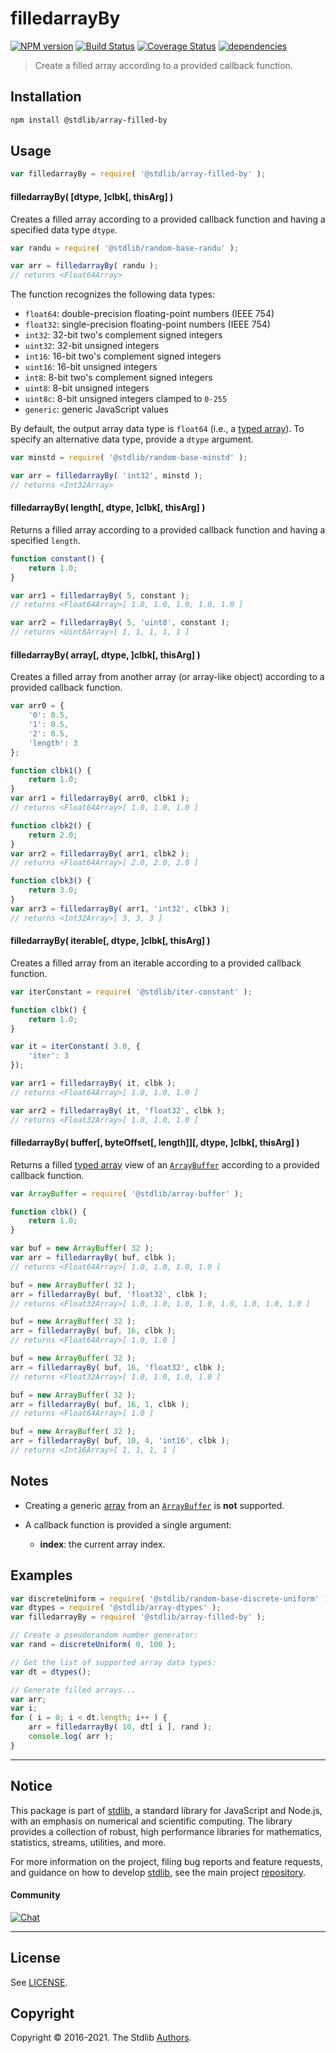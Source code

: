 <!--

@license Apache-2.0

Copyright (c) 2021 The Stdlib Authors.

Licensed under the Apache License, Version 2.0 (the "License");
you may not use this file except in compliance with the License.
You may obtain a copy of the License at

   http://www.apache.org/licenses/LICENSE-2.0

Unless required by applicable law or agreed to in writing, software
distributed under the License is distributed on an "AS IS" BASIS,
WITHOUT WARRANTIES OR CONDITIONS OF ANY KIND, either express or implied.
See the License for the specific language governing permissions and
limitations under the License.

-->

# filledarrayBy

[![NPM version][npm-image]][npm-url] [![Build Status][test-image]][test-url] [![Coverage Status][coverage-image]][coverage-url] [![dependencies][dependencies-image]][dependencies-url]

> Create a filled array according to a provided callback function.

<!-- Section to include introductory text. Make sure to keep an empty line after the intro `section` element and another before the `/section` close. -->

<section class="intro">

</section>

<!-- /.intro -->

<!-- Package usage documentation. -->

<section class="installation">

## Installation

```bash
npm install @stdlib/array-filled-by
```

</section>

<section class="usage">

## Usage

```javascript
var filledarrayBy = require( '@stdlib/array-filled-by' );
```

#### filledarrayBy( \[dtype, ]clbk\[, thisArg] )

Creates a filled array according to a provided callback function and having a specified data type `dtype`.

```javascript
var randu = require( '@stdlib/random-base-randu' );

var arr = filledarrayBy( randu );
// returns <Float64Array>
```

The function recognizes the following data types:

-   `float64`: double-precision floating-point numbers (IEEE 754)
-   `float32`: single-precision floating-point numbers (IEEE 754)
-   `int32`: 32-bit two's complement signed integers
-   `uint32`: 32-bit unsigned integers
-   `int16`: 16-bit two's complement signed integers
-   `uint16`: 16-bit unsigned integers
-   `int8`: 8-bit two's complement signed integers
-   `uint8`: 8-bit unsigned integers
-   `uint8c`: 8-bit unsigned integers clamped to `0-255`
-   `generic`: generic JavaScript values

By default, the output array data type is `float64` (i.e., a [typed array][mdn-typed-array]). To specify an alternative data type, provide a `dtype` argument.

```javascript
var minstd = require( '@stdlib/random-base-minstd' );

var arr = filledarrayBy( 'int32', minstd );
// returns <Int32Array>
```

#### filledarrayBy( length\[, dtype, ]clbk\[, thisArg] )

Returns a filled array according to a provided callback function and having a specified `length`.

```javascript
function constant() {
    return 1.0;
}

var arr1 = filledarrayBy( 5, constant );
// returns <Float64Array>[ 1.0, 1.0, 1.0, 1.0, 1.0 ]

var arr2 = filledarrayBy( 5, 'uint8', constant );
// returns <Uint8Array>[ 1, 1, 1, 1, 1 ]
```

#### filledarrayBy( array\[, dtype, ]clbk\[, thisArg] )

Creates a filled array from another array (or array-like object) according to a provided callback function.

```javascript
var arr0 = {
    '0': 0.5,
    '1': 0.5,
    '2': 0.5,
    'length': 3
};

function clbk1() {
    return 1.0;
}
var arr1 = filledarrayBy( arr0, clbk1 );
// returns <Float64Array>[ 1.0, 1.0, 1.0 ]

function clbk2() {
    return 2.0;
}
var arr2 = filledarrayBy( arr1, clbk2 );
// returns <Float64Array>[ 2.0, 2.0, 2.0 ]

function clbk3() {
    return 3.0;
}
var arr3 = filledarrayBy( arr1, 'int32', clbk3 );
// returns <Int32Array>[ 3, 3, 3 ]
```

#### filledarrayBy( iterable\[, dtype, ]clbk\[, thisArg] )

Creates a filled array from an iterable according to a provided callback function.

```javascript
var iterConstant = require( '@stdlib/iter-constant' );

function clbk() {
    return 1.0;
}

var it = iterConstant( 3.0, {
    'iter': 3
});

var arr1 = filledarrayBy( it, clbk );
// returns <Float64Array>[ 1.0, 1.0, 1.0 ]

var arr2 = filledarrayBy( it, 'float32', clbk );
// returns <Float32Array>[ 1.0, 1.0, 1.0 ]
```

#### filledarrayBy( buffer\[, byteOffset\[, length]]\[, dtype, ]clbk\[, thisArg] )

Returns a filled [typed array][mdn-typed-array] view of an [`ArrayBuffer`][mdn-arraybuffer] according to a provided callback function.

```javascript
var ArrayBuffer = require( '@stdlib/array-buffer' );

function clbk() {
    return 1.0;
}

var buf = new ArrayBuffer( 32 );
var arr = filledarrayBy( buf, clbk );
// returns <Float64Array>[ 1.0, 1.0, 1.0, 1.0 ]

buf = new ArrayBuffer( 32 );
arr = filledarrayBy( buf, 'float32', clbk );
// returns <Float32Array>[ 1.0, 1.0, 1.0, 1.0, 1.0, 1.0, 1.0, 1.0 ]

buf = new ArrayBuffer( 32 );
arr = filledarrayBy( buf, 16, clbk );
// returns <Float64Array>[ 1.0, 1.0 ]

buf = new ArrayBuffer( 32 );
arr = filledarrayBy( buf, 16, 'float32', clbk );
// returns <Float32Array>[ 1.0, 1.0, 1.0, 1.0 ]

buf = new ArrayBuffer( 32 );
arr = filledarrayBy( buf, 16, 1, clbk );
// returns <Float64Array>[ 1.0 ]

buf = new ArrayBuffer( 32 );
arr = filledarrayBy( buf, 10, 4, 'int16', clbk );
// returns <Int16Array>[ 1, 1, 1, 1 ]
```

</section>

<!-- /.usage -->

<!-- Package usage notes. Make sure to keep an empty line after the `section` element and another before the `/section` close. -->

<section class="notes">

## Notes

-   Creating a generic [array][mdn-array] from an [`ArrayBuffer`][mdn-arraybuffer] is **not** supported.

-   A callback function is provided a single argument:

    -   **index**: the current array index.

</section>

<!-- /.notes -->

<!-- Package usage examples. -->

<section class="examples">

## Examples

<!-- eslint no-undef: "error" -->

```javascript
var discreteUniform = require( '@stdlib/random-base-discrete-uniform' ).factory;
var dtypes = require( '@stdlib/array-dtypes' );
var filledarrayBy = require( '@stdlib/array-filled-by' );

// Create a pseudorandom number generator:
var rand = discreteUniform( 0, 100 );

// Get the list of supported array data types:
var dt = dtypes();

// Generate filled arrays...
var arr;
var i;
for ( i = 0; i < dt.length; i++ ) {
    arr = filledarrayBy( 10, dt[ i ], rand );
    console.log( arr );
}
```

</section>

<!-- /.examples -->

<!-- Section to include cited references. If references are included, add a horizontal rule *before* the section. Make sure to keep an empty line after the `section` element and another before the `/section` close. -->

<section class="references">

</section>

<!-- /.references -->

<!-- Section for related `stdlib` packages. Do not manually edit this section, as it is automatically populated. -->

<section class="related">

</section>

<!-- /.related -->

<!-- Section for all links. Make sure to keep an empty line after the `section` element and another before the `/section` close. -->


<section class="main-repo" >

* * *

## Notice

This package is part of [stdlib][stdlib], a standard library for JavaScript and Node.js, with an emphasis on numerical and scientific computing. The library provides a collection of robust, high performance libraries for mathematics, statistics, streams, utilities, and more.

For more information on the project, filing bug reports and feature requests, and guidance on how to develop [stdlib][stdlib], see the main project [repository][stdlib].

#### Community

[![Chat][chat-image]][chat-url]

---

## License

See [LICENSE][stdlib-license].


## Copyright

Copyright &copy; 2016-2021. The Stdlib [Authors][stdlib-authors].

</section>

<!-- /.stdlib -->

<!-- Section for all links. Make sure to keep an empty line after the `section` element and another before the `/section` close. -->

<section class="links">

[npm-image]: http://img.shields.io/npm/v/@stdlib/array-filled-by.svg
[npm-url]: https://npmjs.org/package/@stdlib/array-filled-by

[test-image]: https://github.com/stdlib-js/array-filled-by/actions/workflows/test.yml/badge.svg
[test-url]: https://github.com/stdlib-js/array-filled-by/actions/workflows/test.yml

[coverage-image]: https://img.shields.io/codecov/c/github/stdlib-js/array-filled-by/main.svg
[coverage-url]: https://codecov.io/github/stdlib-js/array-filled-by?branch=main

[dependencies-image]: https://img.shields.io/david/stdlib-js/array-filled-by.svg
[dependencies-url]: https://david-dm.org/stdlib-js/array-filled-by/main

[chat-image]: https://img.shields.io/gitter/room/stdlib-js/stdlib.svg
[chat-url]: https://gitter.im/stdlib-js/stdlib/

[stdlib]: https://github.com/stdlib-js/stdlib

[stdlib-authors]: https://github.com/stdlib-js/stdlib/graphs/contributors

[stdlib-license]: https://raw.githubusercontent.com/stdlib-js/array-filled-by/main/LICENSE

[mdn-array]: https://developer.mozilla.org/en-US/docs/Web/JavaScript/Reference/Global_Objects/Array

[mdn-typed-array]: https://developer.mozilla.org/en-US/docs/Web/JavaScript/Reference/Global_Objects/TypedArray

[mdn-arraybuffer]: https://developer.mozilla.org/en-US/docs/Web/JavaScript/Reference/Global_Objects/ArrayBuffer

</section>

<!-- /.links -->
